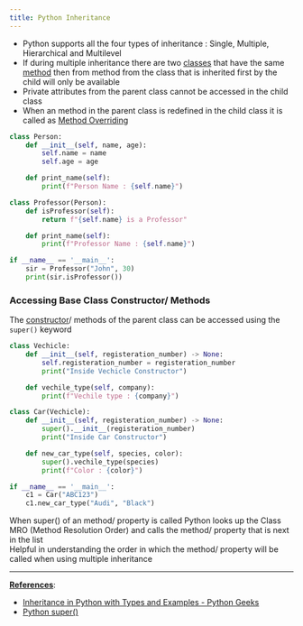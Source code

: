 ```yaml
---
title: Python Inheritance
---
```


* Python supports all the four types of inheritance : Single, Multiple, Hierarchical and Multilevel
* If during multiple inheritance there are two [classes](Python%20Classes.md) that have the same [method](Python%20Methods.md) then from method from the class that is inherited first by the child will only be available
* Private attributes from the parent class cannot be accessed in the child class
* When an method in the parent class is redefined in the child class it is called as [Method Overriding](Python%20Method%20Overriding.md)

````python
class Person:
    def __init__(self, name, age):
        self.name = name
        self.age = age

	def print_name(self):
		print(f"Person Name : {self.name}")

class Professor(Person):
    def isProfessor(self):
        return f"{self.name} is a Professor"

	def print_name(self):
		print(f"Professor Name : {self.name}")

if __name__ == '__main__':
	sir = Professor("John", 30)
	print(sir.isProfessor())
````

### Accessing Base Class Constructor/ Methods

The [constructor](Python%20Constructor.md)/ methods of the parent class can be accessed using the `super()` keyword

````python
class Vechicle:
    def __init__(self, registeration_number) -> None:
        self.registeration_number = registeration_number
        print("Inside Vechicle Constructor")

    def vechile_type(self, company):
        print(f"Vechile type : {company}")

class Car(Vechicle):
    def __init__(self, registeration_number) -> None:
        super().__init__(registeration_number)
        print("Inside Car Constructor")

    def new_car_type(self, species, color):
        super().vechile_type(species)
        print(f"Color : {color}")

if __name__ == '__main__':
    c1 = Car("ABC123")
    c1.new_car_type("Audi", "Black")
````

When super() of an method/ property is called Python looks up the Class MRO (Method Resolution Order) and calls the method/ property that is next in the list  
Helpful in understanding the order in which the method/ property will be called when using multiple inheritance

---

**<u>References</u>**:

* [Inheritance in Python with Types and Examples - Python Geeks](https://pythongeeks.org/inheritance-in-python/)
* [Python super()](https://www.programiz.com/python-programming/methods/built-in/super)